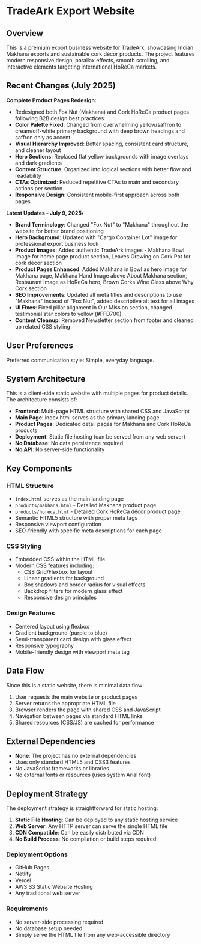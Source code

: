 # TradeArk Export Website

## Overview

This is a premium export business website for TradeArk, showcasing Indian Makhana exports and sustainable cork décor products. The project features modern responsive design, parallax effects, smooth scrolling, and interactive elements targeting international HoReCa markets.

## Recent Changes (July 2025)

**Complete Product Pages Redesign:**
- Redesigned both Fox Nut (Makhana) and Cork HoReCa product pages following B2B design best practices
- **Color Palette Fixed**: Changed from overwhelming yellow/saffron to cream/off-white primary background with deep brown headings and saffron only as accent
- **Visual Hierarchy Improved**: Better spacing, consistent card structure, and cleaner layout
- **Hero Sections**: Replaced flat yellow backgrounds with image overlays and dark gradients
- **Content Structure**: Organized into logical sections with better flow and readability
- **CTAs Optimized**: Reduced repetitive CTAs to main and secondary actions per section
- **Responsive Design**: Consistent mobile-first approach across both pages

**Latest Updates - July 9, 2025:**
- **Brand Terminology**: Changed "Fox Nut" to "Makhana" throughout the website for better brand positioning
- **Hero Background**: Updated with "Cargo Container Lot" image for professional export business look
- **Product Images**: Added authentic TradeArk images - Makhana Bowl Image for home page product section, Leaves Growing on Cork Pot for cork décor section
- **Product Pages Enhanced**: Added Makhana in Bowl as hero image for Makhana page, Makhana Hand Image above About Makhana section, Restaurant Image as HoReCa hero, Brown Corks Wine Glass above Why Cork section
- **SEO Improvements**: Updated all meta titles and descriptions to use "Makhana" instead of "Fox Nut", added descriptive alt text for all images
- **UI Fixes**: Fixed pillar alignment in Our Mission section, changed testimonial star colors to yellow (#FFD700)
- **Content Cleanup**: Removed Newsletter section from footer and cleaned up related CSS styling

## User Preferences

Preferred communication style: Simple, everyday language.

## System Architecture

This is a client-side static website with multiple pages for product details. The architecture consists of:

- **Frontend**: Multi-page HTML structure with shared CSS and JavaScript
- **Main Page**: index.html serves as the primary landing page
- **Product Pages**: Dedicated detail pages for Makhana and Cork HoReCa products
- **Deployment**: Static file hosting (can be served from any web server)
- **No Database**: No data persistence required
- **No API**: No server-side functionality

## Key Components

### HTML Structure
- `index.html` serves as the main landing page
- `products/makhana.html` - Detailed Makhana product page
- `products/horeca.html` - Detailed Cork HoReCa décor product page
- Semantic HTML5 structure with proper meta tags
- Responsive viewport configuration
- SEO-friendly with specific meta descriptions for each page

### CSS Styling
- Embedded CSS within the HTML file
- Modern CSS features including:
  - CSS Grid/Flexbox for layout
  - Linear gradients for background
  - Box shadows and border radius for visual effects
  - Backdrop filters for modern glass effect
  - Responsive design principles

### Design Features
- Centered layout using flexbox
- Gradient background (purple to blue)
- Semi-transparent card design with glass effect
- Responsive typography
- Mobile-friendly design with viewport meta tag

## Data Flow

Since this is a static website, there is minimal data flow:

1. User requests the main website or product pages
2. Server returns the appropriate HTML file
3. Browser renders the page with shared CSS and JavaScript
4. Navigation between pages via standard HTML links
5. Shared resources (CSS/JS) are cached for performance

## External Dependencies

- **None**: The project has no external dependencies
- Uses only standard HTML5 and CSS3 features
- No JavaScript frameworks or libraries
- No external fonts or resources (uses system Arial font)

## Deployment Strategy

The deployment strategy is straightforward for static hosting:

1. **Static File Hosting**: Can be deployed to any static hosting service
2. **Web Server**: Any HTTP server can serve the single HTML file
3. **CDN Compatible**: Can be easily distributed via CDN
4. **No Build Process**: No compilation or build steps required

### Deployment Options
- GitHub Pages
- Netlify
- Vercel
- AWS S3 Static Website Hosting
- Any traditional web server

### Requirements
- No server-side processing required
- No database setup needed
- Simply serve the HTML file from any web-accessible directory